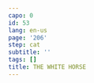 ```yaml
---
capo: 0
id: 53
lang: en-us
page: '206'
step: cat
subtitle: ''
tags: []
title: THE WHITE HORSE
---
```

